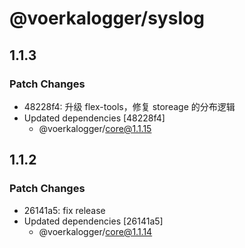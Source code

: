 # @voerkalogger/syslog

## 1.1.3

### Patch Changes

-   48228f4: 升级 flex-tools，修复 storeage 的分布逻辑
-   Updated dependencies [48228f4]
    -   @voerkalogger/core@1.1.15

## 1.1.2

### Patch Changes

-   26141a5: fix release
-   Updated dependencies [26141a5]
    -   @voerkalogger/core@1.1.14
